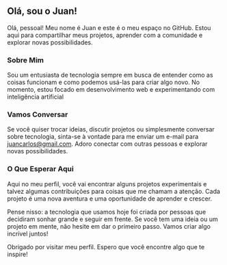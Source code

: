 
## Olá, sou o Juan!

Olá, pessoal! Meu nome é Juan e este é o meu espaço no GitHub. Estou aqui para compartilhar meus projetos, aprender com a comunidade e explorar novas possibilidades.

### Sobre Mim

Sou um entusiasta de tecnologia sempre em busca de entender como as coisas funcionam e como podemos usá-las para criar algo novo. No momento, estou focado em desenvolvimento web e experimentando com inteligência artificial

### Vamos Conversar

Se você quiser trocar ideias, discutir projetos ou simplesmente conversar sobre tecnologia, sinta-se à vontade para me enviar um e-mail para [juancarlos@gmail.com](mailto:juancarlos@gmail.com). Adoro conectar com outras pessoas e explorar novas possibilidades.

### O Que Esperar Aqui

Aqui no meu perfil, você vai encontrar alguns projetos experimentais e talvez algumas contribuições para coisas que me chamam a atenção. Cada projeto é uma nova aventura e uma oportunidade de aprender e crescer.

Pense nisso: a tecnologia que usamos hoje foi criada por pessoas que decidiram sonhar grande e seguir em frente. Se você tem uma ideia ou um projeto em mente, não hesite em dar o primeiro passo. Vamos criar algo incrível juntos!

Obrigado por visitar meu perfil. Espero que você encontre algo que te inspire!

